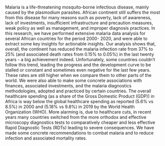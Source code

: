 Malaria is a life-threatening mosquito-borne infectious disease, mainly caused by the plasmodium parasites. African continent still suffers the most from this disease for many reasons such as poverty, lack of awareness, lack of investments, insufficient infrastructure and precaution measures, weak policy as well as management, and improper diagnosis practices. In this research, we have performed extensive malaria data analysis for several African countries for the period 2000- 2020, and were able to extract some key insights for actionable insights. Our analysis shows that, overall, the continent has reduced the malaria infection rate from 37% to 25% (and associated death rates from 0.15% to 0.05%) in the last twenty years - a big achievement indeed. Unfortunately, some countries couldn’t follow this trend, leading the progress and the development curve to be stalled or constant and sometimes even negative for the last few years. These rates are still higher when we compare them to other parts of the world. We were also able to make some concrete associations with finances, associated investments, and the malaria diagnostics methodologies, adopted and practiced by certain countries. The overall healthcare spending (as a share of the Gross Domestic Product (GDP)) in Africa is way below the global healthcare spending as reported (5.6% vs 8.5%) in 2000 and (5.18% vs 9.8%) in 2019 by the World Health Organization (WHO). More alarming is, due to healthcare cuts, in recent years many countries switched from the more orthodox and effective microscopy diagnostics tests to comparatively cheaper and less effective Rapid Diagnostic Tests (RDTs) leading to severe consequences. We have made some concrete recommendations to combat malaria and to reduce infection and associated mortality rates.

